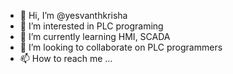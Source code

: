 - 👋 Hi, I’m @yesvanthkrisha
- 👀 I’m interested in PLC programing
- 🌱 I’m currently learning HMI, SCADA
- 💞️ I’m looking to collaborate on PLC programmers
- 📫 How to reach me ...

<!---
yeskrish/yeskrish is a ✨ special ✨ repository because its `README.md` (this file) appears on your GitHub profile.
You can click the Preview link to take a look at your changes.
--->
